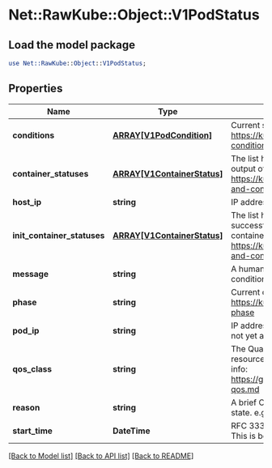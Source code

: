 # Net::RawKube::Object::V1PodStatus

## Load the model package
```perl
use Net::RawKube::Object::V1PodStatus;
```

## Properties
Name | Type | Description | Notes
------------ | ------------- | ------------- | -------------
**conditions** | [**ARRAY[V1PodCondition]**](V1PodCondition.md) | Current service state of pod. More info: https://kubernetes.io/docs/concepts/workloads/pods/pod-lifecycle#pod-conditions | [optional] 
**container_statuses** | [**ARRAY[V1ContainerStatus]**](V1ContainerStatus.md) | The list has one entry per container in the manifest. Each entry is currently the output of &#x60;docker inspect&#x60;. More info: https://kubernetes.io/docs/concepts/workloads/pods/pod-lifecycle#pod-and-container-status | [optional] 
**host_ip** | **string** | IP address of the host to which the pod is assigned. Empty if not yet scheduled. | [optional] 
**init_container_statuses** | [**ARRAY[V1ContainerStatus]**](V1ContainerStatus.md) | The list has one entry per init container in the manifest. The most recent successful init container will have ready &#x3D; true, the most recently started container will have startTime set. More info: https://kubernetes.io/docs/concepts/workloads/pods/pod-lifecycle#pod-and-container-status | [optional] 
**message** | **string** | A human readable message indicating details about why the pod is in this condition. | [optional] 
**phase** | **string** | Current condition of the pod. More info: https://kubernetes.io/docs/concepts/workloads/pods/pod-lifecycle#pod-phase | [optional] 
**pod_ip** | **string** | IP address allocated to the pod. Routable at least within the cluster. Empty if not yet allocated. | [optional] 
**qos_class** | **string** | The Quality of Service (QOS) classification assigned to the pod based on resource requirements See PodQOSClass type for available QOS classes More info: https://github.com/kubernetes/kubernetes/blob/master/docs/design/resource-qos.md | [optional] 
**reason** | **string** | A brief CamelCase message indicating details about why the pod is in this state. e.g. &#39;OutOfDisk&#39; | [optional] 
**start_time** | **DateTime** | RFC 3339 date and time at which the object was acknowledged by the Kubelet. This is before the Kubelet pulled the container image(s) for the pod. | [optional] 

[[Back to Model list]](../README.md#documentation-for-models) [[Back to API list]](../README.md#documentation-for-api-endpoints) [[Back to README]](../README.md)



